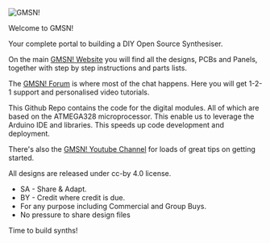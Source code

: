 ![GMSN!](https://cdn.shopify.com/s/files/1/1455/0394/t/5/assets/logo.png?7281107331614247056)

Welcome to GMSN!

Your complete portal to building a DIY Open Source Synthesiser.

On the main [GMSN! Website](https://gmsn.co.uk/) you will find all the designs, PCBs and Panels, together with step by step instructions and parts lists.

The [GMSN! Forum](https://forum.gmsn.co.uk/) is where most of the chat happens.
Here you will get 1-2-1 support and personalised video tutorials.

This Github Repo contains the code for the digital modules. All of which are based on the ATMEGA328 microprocessor. This enable us to leverage the Arduino IDE and libraries. This speeds up code development and deployment.

There's also the [GMSN! Youtube Channel](https://www.youtube.com/channel/UCwt7YFF0vUFElzAl-tT9rXA) for loads of great tips on getting started.

All designs are released under cc-by 4.0 license.

* SA - Share & Adapt.
* BY - Credit where credit is due.
* For any purpose including Commercial and Group Buys.
* No pressure to share design files

Time to build synths!
